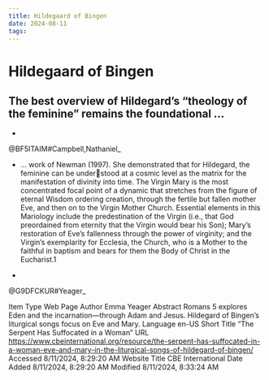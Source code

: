 ```yaml
---
title: Hildegaard of Bingen
date: 2024-08-11
tags: 
---
```

# Hildegaard of Bingen

## The best overview of Hildegard’s “theology of the feminine” remains the foundational …

- 
@BF5ITAIM#Campbell,Nathaniel_

- … work of Newman (1997). She demonstrated that for Hildegard, the feminine can be under￾stood at a cosmic level as the matrix for the manifestation of divinity into time. The Virgin Mary is the most concentrated focal point of a dynamic that stretches from the figure of eternal Wisdom ordering creation, through the fertile but fallen mother Eve, and then on to the Virgin Mother Church. Essential elements in this Mariology include the predestination of the Virgin (i.e., that God preordained from eternity that the Virgin would bear his Son); Mary’s restoration of Eve’s fallenness through the power of virginity; and the Virgin’s exemplarity for Ecclesia, the Church, who is a Mother to the faithful in baptism and bears for them the Body of Christ in the Eucharist.1
    
- 
@G9DFCKUR#Yeager_

Item Type 	Web Page
Author 	Emma Yeager
Abstract 	Romans 5 explores Eden and the incarnation—through Adam and Jesus. Hildegard of Bingen’s liturgical songs focus on Eve and Mary.
Language 	en-US
Short Title 	“The Serpent Has Suffocated in a Woman”
URL 	https://www.cbeinternational.org/resource/the-serpent-has-suffocated-in-a-woman-eve-and-mary-in-the-liturgical-songs-of-hildegard-of-bingen/
Accessed 	8/11/2024, 8:29:20 AM
Website Title 	CBE International
Date Added 	8/11/2024, 8:29:20 AM
Modified 	8/11/2024, 8:33:24 AM
